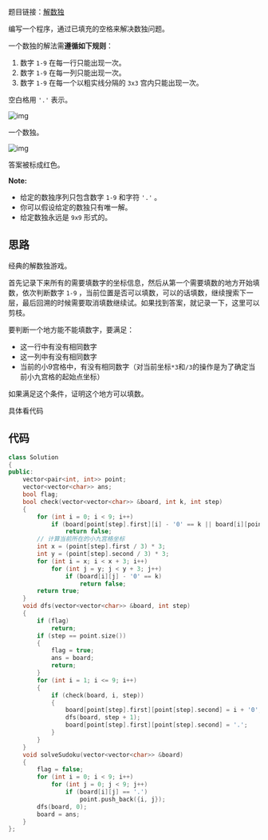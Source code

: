 题目链接：[解数独](https://leetcode-cn.com/problems/sudoku-solver/)

编写一个程序，通过已填充的空格来解决数独问题。

一个数独的解法需**遵循如下规则**：

1. 数字 `1-9` 在每一行只能出现一次。
2. 数字 `1-9` 在每一列只能出现一次。
3. 数字 `1-9` 在每一个以粗实线分隔的 `3x3` 宫内只能出现一次。

空白格用 `'.'` 表示。

![img](https://image-1252109614.cos.ap-beijing.myqcloud.com/img/20200915004540.png)

一个数独。

![img](https://image-1252109614.cos.ap-beijing.myqcloud.com/img/20200915004540.png)

答案被标成红色。

**Note:**

- 给定的数独序列只包含数字 `1-9` 和字符 `'.'` 。
- 你可以假设给定的数独只有唯一解。
- 给定数独永远是 `9x9` 形式的。

## 思路

经典的解数独游戏。

首先记录下来所有的需要填数字的坐标信息，然后从第一个需要填数的地方开始填数，依次判断数字 `1-9` ，当前位置是否可以填数，可以的话填数，继续搜索下一层，最后回溯的时候需要取消填数继续试。如果找到答案，就记录一下，这里可以剪枝。

要判断一个地方能不能填数字，要满足：

- 这一行中有没有相同数字
- 这一列中有没有相同数字
- 当前的小9宫格中，有没有相同数字（对当前坐标`*3`和`/3`的操作是为了确定当前小九宫格的起始点坐标）

如果满足这个条件，证明这个地方可以填数。

具体看代码

## 代码

```cpp
class Solution
{
public:
    vector<pair<int, int>> point;
    vector<vector<char>> ans;
    bool flag;
    bool check(vector<vector<char>> &board, int k, int step)
    {
        for (int i = 0; i < 9; i++)
            if (board[point[step].first][i] - '0' == k || board[i][point[step].second] - '0' == k)
                return false;
        // 计算当前所在的小九宫格坐标
        int x = (point[step].first / 3) * 3;
        int y = (point[step].second / 3) * 3;
        for (int i = x; i < x + 3; i++)
            for (int j = y; j < y + 3; j++)
                if (board[i][j] - '0' == k)
                    return false;
        return true;
    }
    void dfs(vector<vector<char>> &board, int step)
    {
        if (flag)
            return;
        if (step == point.size())
        {
            flag = true;
            ans = board;
            return;
        }
        for (int i = 1; i <= 9; i++)
        {
            if (check(board, i, step))
            {
                board[point[step].first][point[step].second] = i + '0';
                dfs(board, step + 1);
                board[point[step].first][point[step].second] = '.';
            }
        }
    }
    void solveSudoku(vector<vector<char>> &board)
    {
        flag = false;
        for (int i = 0; i < 9; i++)
            for (int j = 0; j < 9; j++)
                if (board[i][j] == '.')
                    point.push_back({i, j});
        dfs(board, 0);
        board = ans;
    }
};
```

